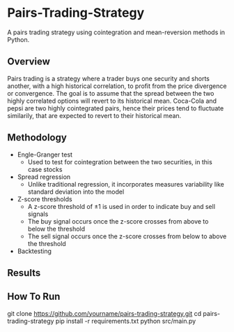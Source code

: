 # Pairs-Trading-Strategy

A pairs trading strategy using cointegration and mean-reversion methods in Python.

## Overview
Pairs trading is a strategy where a trader buys one security and shorts another, with a high historical correlation, to profit from the price divergence or convergence. The goal is to assume that the spread between the two highly correlated options will revert to its historical mean. Coca-Cola and pepsi are two highly cointegrated pairs, hence their prices tend to fluctuate similarily, that are expected to revert to their historical mean.

## Methodology
- Engle-Granger test
  - Used to test for cointegration between the two securities, in this case stocks
- Spread regression
  - Unlike traditional regression, it incorporates measures variability like standard deviation into the model
- Z-score thresholds
  - A z-score threshold of ±1 is used in order to indicate buy and sell signals
  - The buy signal occurs once the z-score crosses from above to below the threshold
  - The sell signal occurs once the z-score crosses from below to above the threshold
- Backtesting

## Results

## How To Run
git clone https://github.com/yourname/pairs-trading-strategy.git
cd pairs-trading-strategy
pip install -r requirements.txt
python src/main.py

